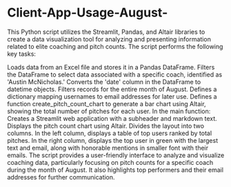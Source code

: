 # Client-App-Usage-August-

This Python script utilizes the Streamlit, Pandas, and Altair libraries to create a data visualization tool for analyzing and presenting information related to elite coaching and pitch counts. The script performs the following key tasks:

Loads data from an Excel file and stores it in a Pandas DataFrame.
Filters the DataFrame to select data associated with a specific coach, identified as 'Austin McNicholas.'
Converts the 'date' column in the DataFrame to datetime objects.
Filters records for the entire month of August.
Defines a dictionary mapping usernames to email addresses for later use.
Defines a function create_pitch_count_chart to generate a bar chart using Altair, showing the total number of pitches for each user.
In the main function:
Creates a Streamlit web application with a subheader and markdown text.
Displays the pitch count chart using Altair.
Divides the layout into two columns.
In the left column, displays a table of top users ranked by total pitches.
In the right column, displays the top user in green with the largest text and email, along with honorable mentions in smaller font with their emails.
The script provides a user-friendly interface to analyze and visualize coaching data, particularly focusing on pitch counts for a specific coach during the month of August. It also highlights top performers and their email addresses for further communication.
